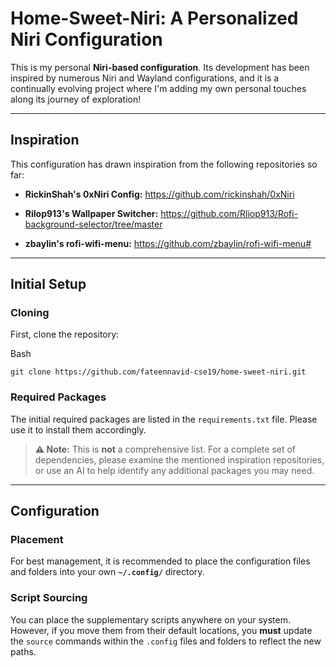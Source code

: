 Home-Sweet-Niri: A Personalized Niri Configuration
==================================================

This is my personal **Niri-based configuration**. Its development has been inspired by numerous Niri and Wayland configurations, and it is a continually evolving project where I'm adding my own personal touches along its journey of exploration!

* * * * *

Inspiration
-----------

This configuration has drawn inspiration from the following repositories so far:

-   **RickinShah's 0xNiri Config:** <https://github.com/rickinshah/0xNiri>

-   **Rilop913's Wallpaper Switcher:** <https://github.com/Rliop913/Rofi-background-selector/tree/master>
-   **zbaylin's rofi-wifi-menu:** <https://github.com/zbaylin/rofi-wifi-menu#> 

* * * * *

Initial Setup
-------------

### Cloning

First, clone the repository:

Bash

```
git clone https://github.com/fateennavid-cse19/home-sweet-niri.git

```

### Required Packages

The initial required packages are listed in the `requirements.txt` file. Please use it to install them accordingly.

> **⚠️ Note:** This is **not** a comprehensive list. For a complete set of dependencies, please examine the mentioned inspiration repositories, or use an AI to help identify any additional packages you may need.

* * * * *

Configuration
-------------

### Placement

For best management, it is recommended to place the configuration files and folders into your own **`~/.config/`** directory.

### Script Sourcing

You can place the supplementary scripts anywhere on your system. However, if you move them from their default locations, you **must** update the `source` commands within the `.config` files and folders to reflect the new paths.

